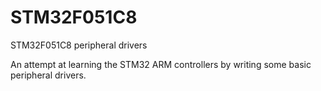 # STM32F051C8
STM32F051C8 peripheral drivers

An attempt at learning the STM32 ARM controllers by writing some basic peripheral drivers.


